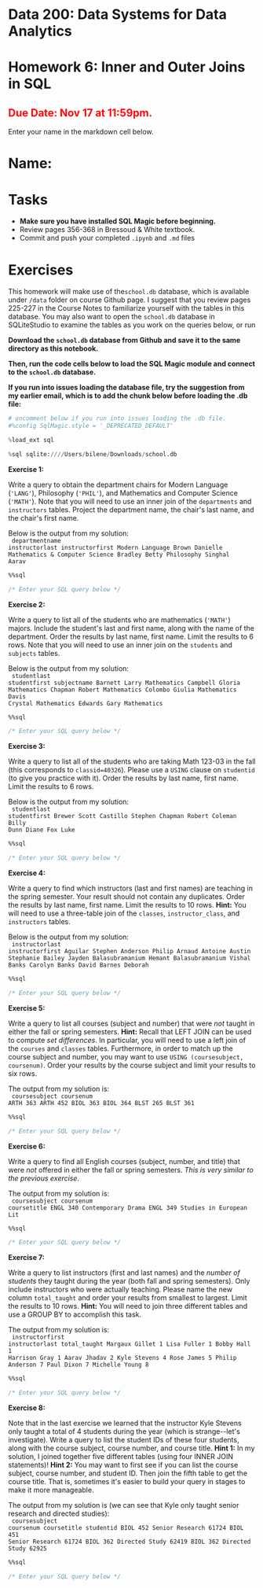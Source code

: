 # Data 200: Data Systems for Data Analytics


# Homework 6: Inner and Outer Joins in SQL


<font color='red'>**Due Date:** Nov 17 at 11:59pm. </font>
---
Enter your name in the markdown cell below.

# Name:

# Tasks

- **Make sure you have installed SQL Magic before beginning.**
- Review pages 356-368 in Bressoud & White textbook.
- Commit and push your completed `.ipynb` and `.md` files

# Exercises

This homework will make use of the`school.db` database, which is available under `/data` folder on course Github page. I suggest that you review pages 225-227 in the Course Notes to familiarize yourself with the tables in this database.  You may also want to open the `school.db` database in SQLiteStudio to examine the tables as you work on the queries below, or run

<!---
SELECT name FROM sqlite_master
WHERE type='table'
-->

**Download the `school.db` database from Github and save it to the same directory as this notebook.**

**Then, run the code cells below to load the SQL Magic module and connect to the `school.db` database.**

**If you run into issues loading the database file, try the suggestion from my earlier email, which is to add the chunk below before loading the .db file:**


```python
# uncomment below if you run into issues loading the .db file.
#%config SqlMagic.style = '_DEPRECATED_DEFAULT'
```


```python
%load_ext sql
```


```python
%sql sqlite:////Users/bilene/Downloads/school.db
```

<div class="exercise"><b>Exercise 1:</b></div> 

Write a query to obtain the department chairs for Modern Language (`'LANG'`), Philosophy (`'PHIL'`), and Mathematics and Computer Science (`'MATH'`).  Note that you will need to use an inner join of the `departments` and `instructors` tables.  Project the department name, the chair's last name, and the chair's first name.

Below is the output from my solution:<br>
<code>
departmentname	              instructorlast	instructorfirst
Modern Language	             Brown	         Danielle
Mathematics & Computer Science  Bradley       	Betty
Philosophy	                  Singhal	       Aarav
</code>


```sql
%%sql

/* Enter your SQL query below */


```

<div class="exercise"><b>Exercise 2:</b></div> 

Write a query to list all of the students who are mathematics (`'MATH'`) majors.  Include the student's last and first name, along with the name of the department.  Order the results by last name, first name.  Limit the results to 6 rows.  Note that you will need to use an inner join on the `students` and `subjects` tables.

Below is the output from my solution:<br>
<code>
studentlast	studentfirst	subjectname
Barnett	    Larry	       Mathematics
Campbell	   Gloria	      Mathematics
Chapman	    Robert	      Mathematics
Colombo	    Giulia	      Mathematics
Davis	      Crystal	     Mathematics
Edwards    	Gary	        Mathematics
</code>


```sql
%%sql

/* Enter your SQL query below */


```

<div class="exercise"><b>Exercise 3:</b></div> 

Write a query to list all of the students who are taking Math 123-03 in the fall (this corresponds to `classid=40326`). Please use a `USING` clause on `studentid` (to give you practice with it).  Order the results by last name, first name.  Limit the results to 6 rows.  

Below is the output from my solution:<br>
<code>
studentlast	studentfirst
Brewer	     Scott
Castillo	   Stephen
Chapman	    Robert
Coleman	    Billy
Dunn	       Diane
Fox	        Luke
</code>


```sql
%%sql

/* Enter your SQL query below */


```

<div class="exercise"><b>Exercise 4:</b></div> 

Write a query to find which instructors (last and first names) are teaching in the spring semester.  Your result should not contain any duplicates.  Order the results by last name, first name.  Limit the results to 10 rows. **Hint:** You will need to use a three-table join of the `classes`, `instructor_class`, and `instructors` tables.

Below is the output from my solution:<br>
<code>
instructorlast	instructorfirst
Aguilar	       Stephen
Anderson	      Philip
Arnaud	        Antoine
Austin	        Stephanie
Bailey	        Jayden
Balasubramanium   Hemant
Balasubramanium   Vishal
Banks	         Carolyn
Banks	         David
Barnes   	     Deborah
</code>


```sql
%%sql

/* Enter your SQL query below */


```

<div class="exercise"><b>Exercise 5:</b></div> 

Write a query to list all courses (subject and number) that were *not* taught in either the fall or spring semesters.  **Hint:** Recall that LEFT JOIN can be used to compute *set differences*.  In particular, you will need to use a left join of the `courses` and `classes` tables.  Furthermore, in order to match up the course subject and number, you may want to use `USING (coursesubject, coursenum)`. Order your results by the course subject and limit your results to six rows.

The output from my solution is:<br>
<code>
coursesubject	coursenum
ARTH	         363
ARTH	         452
BIOL	         363
BIOL	         364
BLST	         265
BLST	         361
</code>


```sql
%%sql

/* Enter your SQL query below */


```

<div class="exercise"><b>Exercise 6:</b></div> 

Write a query to find all English courses (subject, number, and title) that were *not* offered in either the fall or spring semesters.  *This is very similar to the previous exercise*.

The output from my solution is:<br>
<code>
coursesubject	coursenum	coursetitle
ENGL	         340	      Contemporary Drama
ENGL	         349	      Studies in European Lit
</code>


```sql
%%sql

/* Enter your SQL query below */


```

<div class="exercise"><b>Exercise 7:</b></div> 

Write a query to list instructors (first and last names) and the *number of students* they taught during the year (both fall and spring semesters).  Only include instructors who were actually teaching.  Please name the new column `total_taught` and order your results from smallest to largest.  Limit the results to 10 rows. **Hint:** You will need to join three different tables and use a GROUP BY to accomplish this task.

The output from my solution is:<br>
<code>
instructorfirst	instructorlast	total_taught
Margaux	        Gillet            1
Lisa	           Fuller	        1
Bobby	          Hall	          1
Harrison	       Gray	          1
Aarav	          Jhadav	        2
Kyle	           Stevens	       4
Rose	           James	         5
Philip	         Anderson	      7
Paul	           Dixon	         7
Michelle	       Young	         8
</code>


```sql
%%sql

/* Enter your SQL query below */


```

<div class="exercise"><b>Exercise 8:</b></div> 

Note that in the last exercise we learned that the instructor Kyle Stevens only taught a total of 4 students during the year (which is strange--let's investigate).  Write a query to list the student IDs of these four students, along with the course subject, course number, and course title.  **Hint 1:** In my solution, I joined together five different tables (using four INNER JOIN statements)!  **Hint 2:** You may want to first see if you can list the course subject, course number, and student ID.  Then join the fifth table to get the course title.  That is, sometimes it's easier to build your query in stages to make it more manageable.

The output from my solution is (we can see that Kyle only taught senior research and directed studies):<br>
<code>
coursesubject	coursenum	coursetitle	   studentid
BIOL	         452	      Senior Research   61724
BIOL	         451	      Senior Research   61724
BIOL	         362	      Directed Study    62419
BIOL	         362	      Directed Study    62925
</code>


```sql
%%sql

/* Enter your SQL query below */


```

